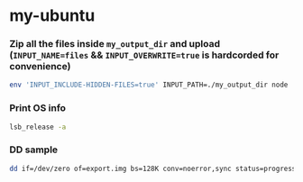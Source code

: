 my-ubuntu
=========
### Zip all the files inside `my_output_dir` and upload (`INPUT_NAME=files` && `INPUT_OVERWRITE=true` is hardcorded for convenience)
```bash
env 'INPUT_INCLUDE-HIDDEN-FILES=true' INPUT_PATH=./my_output_dir node ./upload-artifact/
```

### Print OS info
```bash
lsb_release -a
```

### DD sample
```bash
dd if=/dev/zero of=export.img bs=128K conv=noerror,sync status=progress
```
